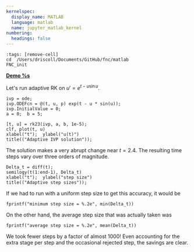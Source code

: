 ```yaml
---
kernelspec:
  display_name: MATLAB
  language: matlab
  name: jupyter_matlab_kernel
numbering:
  headings: false
---
```

```{code-cell}
:tags: [remove-cell]
cd  /Users/driscoll/Documents/GitHub/fnc/matlab
FNC_init
```
[**Demo %s**](#demo-adapt-basic)

Let's run adaptive RK on  $u'=e^{t-u\sin u}$.

```{code-cell}
ivp = ode;
ivp.ODEFcn = @(t, u, p) exp(t - u * sin(u));
ivp.InitialValue = 0;
a = 0;  b = 5;

[t, u] = rk23(ivp, a, b, 1e-5);
clf, plot(t, u)
xlabel("t");  ylabel("u(t)")
title(("Adaptive IVP solution"));
```

The solution makes a very abrupt change near $t=2.4$. The resulting time steps vary over three orders of magnitude.

```{code-cell}
Delta_t = diff(t);
semilogy(t(1:end-1), Delta_t) 
xlabel("t");  ylabel("step size")
title(("Adaptive step sizes"));
```

If we had to run with a uniform step size to get this accuracy, it would be

```{code-cell}
fprintf("minimum step size = %.2e", min(Delta_t))
```

On the other hand, the average step size that was actually taken was

```{code-cell}
fprintf("average step size = %.2e", mean(Delta_t))
```

We took fewer steps by a factor of almost 1000! Even accounting for the extra stage per step and the occasional rejected step, the savings are clear.

